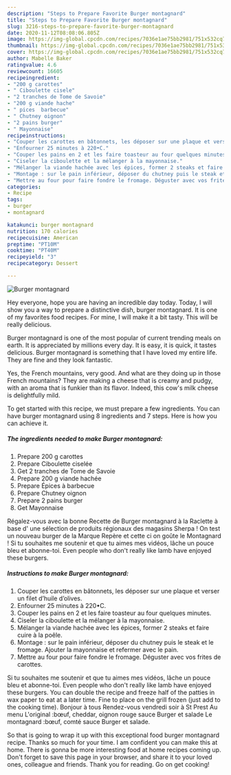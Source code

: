 ```yaml
---
description: "Steps to Prepare Favorite Burger montagnard"
title: "Steps to Prepare Favorite Burger montagnard"
slug: 3216-steps-to-prepare-favorite-burger-montagnard
date: 2020-11-12T08:08:06.805Z
image: https://img-global.cpcdn.com/recipes/7036e1ae75bb2981/751x532cq70/burger-montagnard-photo-principale-de-la-recette.jpg
thumbnail: https://img-global.cpcdn.com/recipes/7036e1ae75bb2981/751x532cq70/burger-montagnard-photo-principale-de-la-recette.jpg
cover: https://img-global.cpcdn.com/recipes/7036e1ae75bb2981/751x532cq70/burger-montagnard-photo-principale-de-la-recette.jpg
author: Mabelle Baker
ratingvalue: 4.6
reviewcount: 16605
recipeingredient:
- "200 g carottes"
- " Ciboulette cisele"
- "2 tranches de Tome de Savoie"
- "200 g viande hache"
- " pices  barbecue"
- " Chutney oignon"
- "2 pains burger"
- " Mayonnaise"
recipeinstructions:
- "Couper les carottes en bâtonnets, les déposer sur une plaque et verser un filet d’huile d’olives."
- "Enfourner 25 minutes à 220•C."
- "Couper les pains en 2 et les faire toasteur au four quelques minutes."
- "Ciseler la ciboulette et la mélanger à la mayonnaise."
- "Mélanger la viande hachée avec les épices, former 2 steaks et faire cuire à la poêle."
- "Montage : sur le pain inférieur, déposer du chutney puis le steak et le fromage. Ajouter la mayonnaise et refermer avec le pain."
- "Mettre au four pour faire fondre le fromage. Déguster avec vos frites de carottes."
categories:
- Recipe
tags:
- burger
- montagnard

katakunci: burger montagnard 
nutrition: 170 calories
recipecuisine: American
preptime: "PT10M"
cooktime: "PT40M"
recipeyield: "3"
recipecategory: Dessert

---
```



![Burger montagnard](https://img-global.cpcdn.com/recipes/7036e1ae75bb2981/751x532cq70/burger-montagnard-photo-principale-de-la-recette.jpg)

Hey everyone, hope you are having an incredible day today. Today, I will show you a way to prepare a distinctive dish, burger montagnard. It is one of my favorites food recipes. For mine, I will make it a bit tasty. This will be really delicious.

Burger montagnard is one of the most popular of current trending meals on earth. It is appreciated by millions every day. It is easy, it is quick, it tastes delicious. Burger montagnard is something that I have loved my entire life. They are fine and they look fantastic.

Yes, the French mountains, very good. And what are they doing up in those French mountains? They are making a cheese that is creamy and pudgy, with an aroma that is funkier than its flavor. Indeed, this cow&#39;s milk cheese is delightfully mild.


To get started with this recipe, we must prepare a few ingredients. You can have burger montagnard using 8 ingredients and 7 steps. Here is how you can achieve it.

<!--inarticleads1-->

##### The ingredients needed to make Burger montagnard:

1. Prepare 200 g carottes
1. Prepare  Ciboulette ciselée
1. Get 2 tranches de Tome de Savoie
1. Prepare 200 g viande hachée
1. Prepare  Épices à barbecue
1. Prepare  Chutney oignon
1. Prepare 2 pains burger
1. Get  Mayonnaise


Régalez-vous avec la bonne Recette de Burger montagnard à la Raclette à base d&#39; une sélection de produits régionaux des magasins Sherpa ! On test un nouveau burger de la Marque Repère et cette ci on goûte le Montagnard ! Si tu souhaites me soutenir et que tu aimes mes vidéos, lâche un pouce bleu et abonne-toi. Even people who don&#39;t really like lamb have enjoyed these burgers. 

<!--inarticleads2-->

##### Instructions to make Burger montagnard:

1. Couper les carottes en bâtonnets, les déposer sur une plaque et verser un filet d’huile d’olives.
1. Enfourner 25 minutes à 220•C.
1. Couper les pains en 2 et les faire toasteur au four quelques minutes.
1. Ciseler la ciboulette et la mélanger à la mayonnaise.
1. Mélanger la viande hachée avec les épices, former 2 steaks et faire cuire à la poêle.
1. Montage : sur le pain inférieur, déposer du chutney puis le steak et le fromage. Ajouter la mayonnaise et refermer avec le pain.
1. Mettre au four pour faire fondre le fromage. Déguster avec vos frites de carottes.


Si tu souhaites me soutenir et que tu aimes mes vidéos, lâche un pouce bleu et abonne-toi. Even people who don&#39;t really like lamb have enjoyed these burgers. You can double the recipe and freeze half of the patties in wax paper to eat at a later time. Fine to place on the grill frozen (just add to the cooking time). Bonjour à tous Rendez-vous vendredi soir à St Prest Au menu L&#39;original :bœuf, cheddar, oignon rouge sauce Burger et salade Le montagnard :bœuf, comté sauce Burger et salade. 

So that is going to wrap it up with this exceptional food burger montagnard recipe. Thanks so much for your time. I am confident you can make this at home. There is gonna be more interesting food at home recipes coming up. Don't forget to save this page in your browser, and share it to your loved ones, colleague and friends. Thank you for reading. Go on get cooking!
